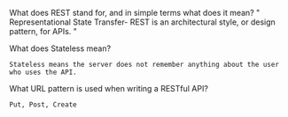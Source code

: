 What does REST stand for, and in simple terms what does it mean?
"
Representational State Transfer- 
REST is an architectural style, or design pattern, for APIs.
"

What does Stateless mean?

``
Stateless means the server does not remember anything about the user who uses the API.
``

What URL pattern is used when writing a RESTful API?

``
Put, Post, Create
``
